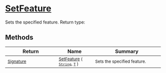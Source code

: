 # [SetFeature](./Signature-100663441.md)

Sets the specified feature.
Return type:
## Methods

| Return | Name | Summary | 
| --- | --- | --- | 
| <sub>[Signature](./../Signature.md)</sub><img width=200/>| <sub>[SetFeature](./Signature-100663441.md) ( [`String`](https://docs.microsoft.com/en-us/dotnet/api/System.String), [`T`](./Signature-100663441.md) )</sub>| <sub>Sets the specified feature.</sub><img width=200/>| <br>


